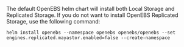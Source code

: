 
The default OpenEBS helm chart will install both Local Storage and Replicated Storage. If you do not want to install OpenEBS Replicated Storage, use the following command:
```
helm install openebs --namespace openebs openebs/openebs --set engines.replicated.mayastor.enabled=false --create-namespace
```